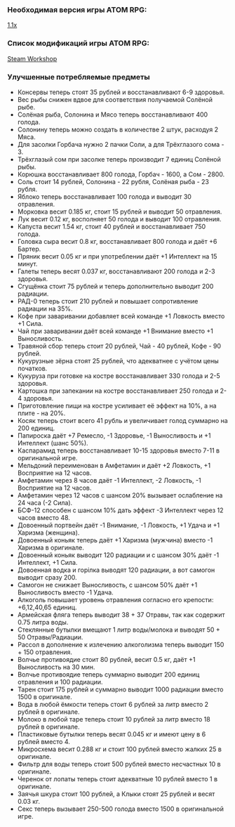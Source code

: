 ### Необходимая версия игры ATOM RPG:
[1.1x](https://store.steampowered.com/app/552620)

### Список модификаций игры ATOM RPG:
[Steam Workshop](https://steamcommunity.com/app/552620/workshop)

### Улучшенные потребляемые предметы
- Консервы теперь стоят 35 рублей и восстанавливают 6-9 здоровья.
- Вес рыбы снижен вдвое для соответствия получаемой Солёной рыбе.
- Солёная рыба, Солонина и Мясо теперь восстанавливают 400 голода.
- Солонину теперь можно создать в количестве 2 штук, расходуя 2 Мяса.
- Для засолки Горбача нужно 2 пачки Соли, а для Трёхглазого сома - 3.
- Трёхглазый сом при засолке теперь производит 7 единиц Солёной рыбы.
- Корюшка восстанавливает 800 голода, Горбач - 1600, а Сом - 2800.
- Соль стоит 14 рублей, Солонина - 22 рубля, Солёная рыба - 23 рубля.
- Яблоко теперь восстанавливает 100 голода и выводит 30 отравления.
- Морковка весит 0.185 кг, стоит 15 рублей и выводит 50 отравления.
- Лук весит 0.12 кг, восполняет 50 голода и выводит 100 отравления.
- Капуста весит 1.54 кг, стоит 40 рублей и восстанавливает 750 голода.
- Головка сыра весит 0.8 кг, восстанавливает 800 голода и даёт +6 Бартер.
- Пряник весит 0.05 кг и при употреблении даёт +1 Интеллект на 15 минут.
- Галеты теперь весят 0.037 кг, восстанавливают 200 голода и 2-3 здоровья.
- Сгущёнка стоит 75 рублей и теперь дополнительно выводит 200 радиации.
- РАД-0 теперь стоит 210 рублей и повышает сопротивление радиации на 35%.
- Кофе при заваривании добавляет всей команде +1 Ловкость вместо +1 Сила.
- Чай при заваривании даёт всей команде +1 Внимание вместо +1 Выносливость.
- Травяной сбор теперь стоит 20 рублей, Чай - 40 рублей, Кофе - 90 рублей.
- Кукурузные зёрна стоят 25 рублей, что адекватнее с учётом цены початков.
- Кукуруза при готовке на костре восстанавливает 330 голода и 2-5 здоровья.
- Картошка при запекании на костре восстанавливает 250 голода и 2-4 здоровья.
- Приготовление пищи на костре усиливает её эффект на 10%, а на плите - на 20%.
- Косяк теперь стоит всего 41 рубль и увеличивает голод суммарно на 200 единиц.
- Папироска даёт +7 Ремесло, -1 Здоровье, -1 Выносливость и +1 Интеллект (шанс 50%).
- Каспарамид теперь восстанавливает 10-15 здоровья вместо 7-11 в оригинальной игре.
- Мельдоний переименован в Амфетамин и даёт +2 Ловкость, +1 Восприятие на 12 часов.
- Амфетамин через 8 часов даёт -1 Интеллект, -2 Ловкость, -1 Восприятие на 12 часов.
- Амфетамин через 12 часов с шансом 20% вызывает ослабление на 24 часа (-2 Сила).
- БСФ-12 способен с шансом 10% дать эффект -3 Интеллект через 12 часов вместо 48.
- Довоенный портвейн даёт -1 Внимание, -1 Ловкость, +1 Удача и +1 Харизма (женщина).
- Довоенный коньяк теперь даёт +1 Харизма (мужчина) вместо -1 Харизма в оригинале.
- Довоенный коньяк выводит 120 радиации и с шансом 30% даёт -1 Интеллект, +1 Сила.
- Довоенная водка и горілка выводят 120 радиации, а вот самогон выводит сразу 200.
- Самогон не снижает Выносливость, с шансом 50% даёт +1 Выносливость вместо -1 Удача.
- Алкоголь повышает уровень отравления согласно его крепости: +6,12,40,65 единиц.
- Армейская фляга теперь выводит 38 + 37 Отравы, так как содержит 0.75 литра воды.
- Стеклянные бутылки вмещают 1 литр воды/молока и выводят 50 + 50 Отравы/Радиации.
- Рассол в дополнение к излечению алкоголизма теперь выводит 150 + 150 отравления.
- Волчье противоядие стоит 80 рублей, весит 0.5 кг, даёт +1 Выносливость на 30 мин.
- Волчье противоядие теперь суммарно выводит 200 единиц отравления и 100 радиации.
- Тарен стоит 175 рублей и суммарно выводит 1000 радиации вместо 1500 в оригинале.
- Вода в любой ёмкости теперь стоит 6 рублей за литр вместо 2 рублей в оригинале.
- Молоко в любой таре теперь стоит 10 рублей за литр вместо 18 рублей в оригинале.
- Пластиковые бутылки теперь весят 0.045 кг и имеют цену в 6 рублей вместо 4.
- Микросхема весит 0.288 кг и стоит 100 рублей вместо жалких 25 в оригинале.
- Фильтр для воды теперь стоит 500 рублей вместо несчастных 10 в оригинале.
- Черенок от лопаты теперь стоит адекватные 10 рублей вместо 1 в оригинале.
- Заячья шкура стоит 100 рублей, а Клыки стоят 25 рублей и весят 0.03 кг.
- Секс теперь вызывает 250-500 голода вместо 1500 в оригинальной игре.
